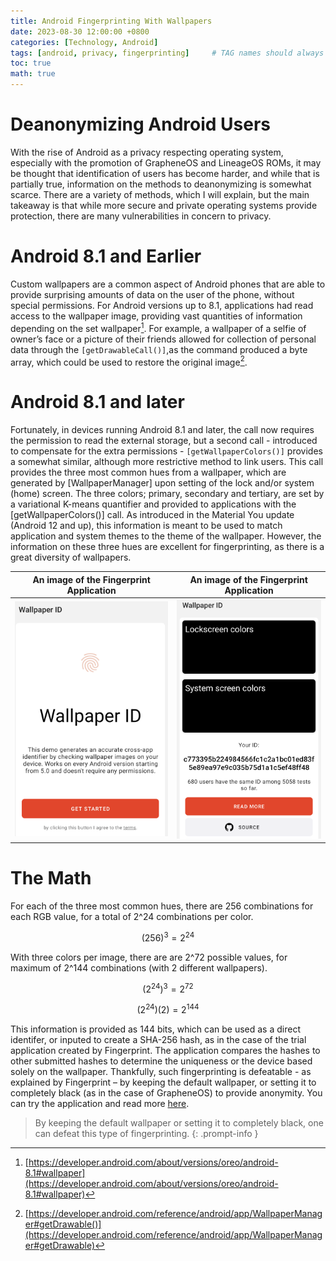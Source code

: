 ```yaml
---
title: Android Fingerprinting With Wallpapers
date: 2023-08-30 12:00:00 +0800
categories: [Technology, Android]
tags: [android, privacy, fingerprinting]     # TAG names should always be lowercase
toc: true
math: true
---
```


# Deanonymizing Android Users 
With the rise of Android as a privacy respecting operating system, especially with the promotion of GrapheneOS and LineageOS ROMs, it may be thought that identification of users has become harder, and while that is partially true, information on the methods to deanonymizing is somewhat scarce. There are a variety of methods, which I will explain, but the main takeaway is that while more secure and private operating systems provide protection, there are many vulnerabilities in concern to privacy. 

# Android 8.1 and Earlier
Custom wallpapers are a common aspect of Android phones that are able to provide surprising amounts of data on the user of the phone, without special permissions. For Android versions up to 8.1, applications had read access to the wallpaper image, providing vast quantities of information depending on the set wallpaper[^footnote]. For example, a wallpaper of a selfie of owner’s face or a picture of their friends allowed for collection of personal data through the `[getDrawableCall()]`,as the command produced a byte array, which could be used to restore the original image[^footnote-2].

# Android 8.1 and later
Fortunately, in devices running Android 8.1 and later, the call now requires the permission to read the external storage, but a second call - introduced to compensate for the extra permissions - `[getWallpaperColors()]` provides a somewhat similar, although more restrictive method to link users. This call provides the three most common hues from a wallpaper, which are generated by [WallpaperManager] upon setting of the lock and/or system (home) screen. The three colors; primary, secondary and tertiary, are set by a variational K-means quantifier and provided to applications with the [getWallpaperColors()] call. As introduced in the Material You update (Android 12 and up), this information is meant to be used to match application and system themes to the theme of the wallpaper. However, the information on these three hues are excellent for fingerprinting, as there is a great diversity of wallpapers. 

|An image of the Fingerprint Application|An image of the Fingerprint Application|
|---|---|
|![An image of the Fingerprint Application](https://raw.githubusercontent.com/ColoursofOSINT/ColoursofOSINT.github.io/master/assets/img/images/fingerprint/Fingerprint1.png) | ![An image of the Fingerprint Application](https://raw.githubusercontent.com/ColoursofOSINT/ColoursofOSINT.github.io/master/assets/img/images/fingerprint/Fingerprint2.png) 

# The Math
For each of the three most common hues, there are 256 combinations for each RGB value, for a total of 2^24 combinations per color. 

$$ {(256)^3} = 2^{24} $$

With three colors per image, there are are 2^72 possible values, for maximum of 2^144 combinations (with 2 different wallpapers).

$$ {(2^{24})^3} = 2^{72} $$

$$ {(2^{24})(2)} = 2^{144} $$

This information is provided as 144 bits, which can be used as a direct identifer, or inputed to create a SHA-256 hash, as in the case of the trial application created by Fingerprint. The application compares the hashes to other submitted hashes to determine the uniqueness or the device based solely on the wallpaper. Thankfully, such fingerprinting is defeatable - as explained by Fingerprint – by keeping the default wallpaper, or setting it to completely black (as in the case of GrapheneOS) to provide anonymity. You can try the application and read more [here](https://fingerprint.com/blog/how-android-wallpaper-images-threaten-privacy/).

> By keeping the default wallpaper or setting it to completely black, one can defeat this type of fingerprinting.
{: .prompt-info }

[^footnote]: [https://developer.android.com/about/versions/oreo/android-8.1#wallpaper](https://developer.android.com/about/versions/oreo/android-8.1#wallpaper)
[^footnote-2]: [https://developer.android.com/reference/android/app/WallpaperManager#getDrawable()](https://developer.android.com/reference/android/app/WallpaperManager#getDrawable)
